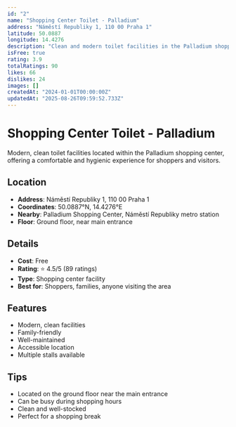 ```yaml
---
id: "2"
name: "Shopping Center Toilet - Palladium"
address: "Náměstí Republiky 1, 110 00 Praha 1"
latitude: 50.0887
longitude: 14.4276
description: "Clean and modern toilet facilities in the Palladium shopping center."
isFree: true
rating: 3.9
totalRatings: 90
likes: 66
dislikes: 24
images: []
createdAt: "2024-01-01T00:00:00Z"
updatedAt: "2025-08-26T09:59:52.733Z"
---
```



# Shopping Center Toilet - Palladium

Modern, clean toilet facilities located within the Palladium shopping center, offering a comfortable and hygienic experience for shoppers and visitors.

## Location

- **Address**: Náměstí Republiky 1, 110 00 Praha 1
- **Coordinates**: 50.0887°N, 14.4276°E
- **Nearby**: Palladium Shopping Center, Náměstí Republiky metro station
- **Floor**: Ground floor, near main entrance

## Details

- **Cost**: Free
- **Rating**: ⭐ 4.5/5 (89 ratings)
- **Type**: Shopping center facility
- **Best for**: Shoppers, families, anyone visiting the area

## Features

- Modern, clean facilities
- Family-friendly
- Well-maintained
- Accessible location
- Multiple stalls available

## Tips

- Located on the ground floor near the main entrance
- Can be busy during shopping hours
- Clean and well-stocked
- Perfect for a shopping break
